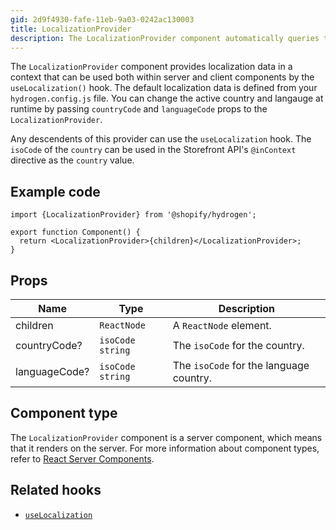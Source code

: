 ```yaml
---
gid: 2d9f4930-fafe-11eb-9a03-0242ac130003
title: LocalizationProvider
description: The LocalizationProvider component automatically queries the Storefront API's localization field for the isoCode and name of the country and keeps this information in a context.
---
```


The `LocalizationProvider` component provides localization data in a context that can be used both within server and client components by the `useLocalization()` hook. The default localization data is defined from your `hydrogen.config.js` file. You can change the active country and langauge at runtime by passing `countryCode` and `languageCode` props to the `LocalizationProvider`.

Any descendents of this provider can use the `useLocalization` hook. The `isoCode` of the `country` can be used in the Storefront API's `@inContext` directive as the `country` value.

## Example code

```tsx
import {LocalizationProvider} from '@shopify/hydrogen';

export function Component() {
  return <LocalizationProvider>{children}</LocalizationProvider>;
}
```

## Props

| Name     | Type                        | Description                                                                                                                                                                                                                       |
| -------- | --------------------------- | --------------------------------------------------------------------------------------------------------------------------------------------------------------------------------------------------------------------------------- |
| children | <code>ReactNode</code>      | A `ReactNode` element.                                                                                                                                                                                                            |
| countryCode? | <code>isoCode</code> <code>string</code> | The `isoCode` for the country. |
| languageCode? | <code>isoCode</code> <code>string</code> | The `isoCode` for the language country. |

## Component type

The `LocalizationProvider` component is a server component, which means that it renders on the server. For more information about component types, refer to [React Server Components](https://shopify.dev/custom-storefronts/hydrogen/framework/react-server-components).

## Related hooks

- [`useLocalization`](https://shopify.dev/api/hydrogen/hooks/localization/uselocalization)
